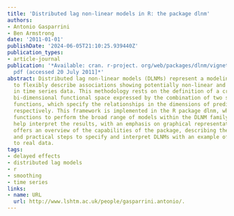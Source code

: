 ```yaml
---
title: 'Distributed lag non-linear models in R: the package dlnm'
authors:
- Antonio Gasparrini
- Ben Armstrong
date: '2011-01-01'
publishDate: '2024-06-05T21:10:25.939440Z'
publication_types:
- article-journal
publication: '*Available: cran. r-project. org/web/packages/dlnm/vignettes/dlnmOverview.
  pdf (accessed 20 July 2011]*'
abstract: Distributed lag non-linear models (DLNMs) represent a modeling framework
  to flexibly describe associations showing potentially non-linear and delayed effects
  in time series data. This methodology rests on the definition of a crossbasis, a
  bi-dimensional functional space expressed by the combination of two sets of basis
  functions, which specify the relationships in the dimensions of predictor and lags,
  respectively. This framework is implemented in the R package dlnm, which provides
  functions to perform the broad range of models within the DLNM family and then to
  help interpret the results, with an emphasis on graphical representation. This paper
  offers an overview of the capabilities of the package, describing the conceptual
  and practical steps to specify and interpret DLNMs with an example of application
  to real data.
tags:
- delayed effects
- distributed lag models
- r
- smoothing
- time series
links:
- name: URL
  url: http://www.lshtm.ac.uk/people/gasparrini.antonio/.
---
```

